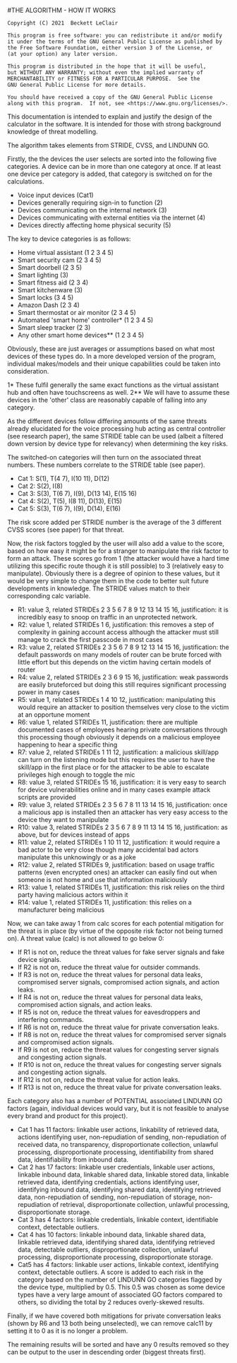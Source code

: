 #THE ALGORITHM - HOW IT WORKS

    Copyright (C) 2021  Beckett LeClair

    This program is free software: you can redistribute it and/or modify
    it under the terms of the GNU General Public License as published by
    the Free Software Foundation, either version 3 of the License, or
    (at your option) any later version.

    This program is distributed in the hope that it will be useful,
    but WITHOUT ANY WARRANTY; without even the implied warranty of
    MERCHANTABILITY or FITNESS FOR A PARTICULAR PURPOSE.  See the
    GNU General Public License for more details.

    You should have received a copy of the GNU General Public License
    along with this program.  If not, see <https://www.gnu.org/licenses/>.

This documentation is intended to explain and justify the design of the calculator in the software. It is intended for those with strong background knowledge of threat modelling.

The algorithm takes elements from STRIDE, CVSS, and LINDUNN GO.

Firstly, the the devices the user selects are sorted into the following five categories. A device can be in more than one category at once. If at least one device per category is added, that category is switched on for the calculations.
- Voice input devices (Cat1)
- Devices generally requiring sign-in to function (2)
- Devices communicating on the internal network (3)
- Devices communicating with external entities via the internet (4)
- Devices directly affecting home physical security (5)

The key to device categories is as follows:
- Home virtual assistant (1 2 3 4 5)
- Smart security cam (2 3 4 5)
- Smart doorbell (2 3 5)
- Smart lighting (3)
- Smart fitness aid (2 3 4)
- Smart kitchenware (3)
- Smart locks (3 4 5)
- Amazon Dash (2 3 4)
- Smart thermostat or air monitor (2 3 4 5)
- Automated 'smart home' controller* (1 2 3 4 5)
- Smart sleep tracker (2 3)
- Any other smart home devices** (1 2 3 4 5)

Obviously, these are just averages or assumptions based on what most devices of these types do. In a more developed version of the program, individual makes/models and their unique capabilities could be taken into consideration.

1* These fulfil generally the same exact functions as the virtual assistant hub and often have touchscreens as well.
2** We will have to assume these devices in the 'other' class are reasonably capable of falling into any category.

As the different devices follow differing amounts of the same threats already elucidated for the voice processing hub acting as central controller (see research paper), the same STRIDE table can be used (albeit a filtered down version by device type for relevancy) when determining the key risks.

The switched-on categories will then turn on the associated threat numbers. These numbers correlate to the STRIDE table (see paper).
- Cat 1: S(1), T(4 7), I(10 11), D(12)
- Cat 2: S(2), I(8)
- Cat 3: S(3), T(6 7), I(9), D(13 14), E(15 16)
- Cat 4: S(2), T(5), I(8 11), D(13), E(15)
- Cat 5: S(3), T(6 7), I(9), D(14), E(16)

The risk score added per STRIDE number is the average of the 3 different CVSS scores (see paper) for that threat.

Now, the risk factors toggled by the user will also add a value to the score, based on how easy it might be for a stranger to manipulate the risk factor to form an attack. These scores go from 1 (the attacker would have a hard time utilizing this specific route though it is still possible) to 3 (relatively easy to manipulate). Obviously there is a degree of opinion to these values, but it would be very simple to change them in the code to better suit future developments in knowledge. The STRIDE values match to their corresponding calc variable.
- R1: value 3, related STRIDEs 2 3 5 6 7 8 9 12 13 14 15 16, justification: it is incredibly easy to snoop on traffic in an unprotected network.
- R2: value 1, related STRIDEs 1 6, justification: this removes a step of complexity in gaining account access although the attacker must still manage to crack the first passcode in most cases
- R3: value 2, related STRIDEs 2 3 5 6 7 8 9 12 13 14 15 16, justification: the default passwords on many models of router can be brute forced with little effort but this depends on the victim having certain models of router
- R4: value 2, related STRIDEs 2 3 6 9 15 16, justification: weak passwords are easily bruteforced but doing this still requires significant processing power in many cases
- R5: value 1, related STRIDEs 1 4 10 12, justification: manipulating this would require an attacker to position themselves very close to the victim at an opportune moment
- R6: value 1, related STRIDEs 11, justification: there are multiple documented cases of employees hearing private conversations through this processing though obviously it depends on a malicious employee happening to hear a specific thing
- R7: value 2, related STRIDEs 1 11 12, justification: a malicious skill/app can turn on the listening mode but this requires the user to have the skill/app in the first place or for the attacker to be able to escalate privileges high enough to toggle the mic
- R8: value 3, related STRIDEs 15 16, justification: it is very easy to search for device vulnerabilities online and in many cases example attack scripts are provided
- R9: value 3, related STRIDEs 2 3 5 6 7 8 11 13 14 15 16, justification: once a malicious app is installed then an attacker has very easy access to the device they want to manipulate
- R10: value 3, related STRIDEs 2 3 5 6 7 8 9 11 13 14 15 16, justification: as above, but for devices instead of apps
- R11: value 2, related STRIDEs 1 10 11 12, justification: it would require a bad actor to be very close though many accidental bad actors manipulate this unknowingly or as a joke
- R12: value 2, related STRIDEs 9, justification: based on usage traffic patterns (even encrypted ones) an attacker can easily find out when someone is not home and use that information maliciously
- R13: value 1, related STRIDEs 11, justification: this risk relies on the third party having malicious actors within it
- R14: value 1, related STRIDEs 11, justification: this relies on a manufacturer being malicious

Now, we can take away 1 from calc scores for each potential mitigation for the threat is in place (by virtue of the opposite risk factor not being turned on). A threat value (calc) is not allowed to go below 0:
- If R1 is not on, reduce the threat values for fake server signals and fake device signals.
- If R2 is not on, reduce the threat value for outsider commands.
- If R3 is not on, reduce the threat values for personal data leaks, compromised server signals, compromised action signals, and action leaks.
- If R4 is not on, reduce the threat values for personal data leaks, compromised action signals, and action leaks.
- If R5 is not on, reduce the threat values for eavesdroppers and interfering commands.
- If R6 is not on, reduce the threat value for private conversation leaks.
- If R8 is not on, reduce the threat values for compromised server signals and compromised action signals.
- If R9 is not on, reduce the threat values for congesting server signals and congesting action signals.
- If R10 is not on, reduce the threat values for congesting server signals and congesting action signals.
- If R12 is not on, reduce the threat value for action leaks.
- If R13 is not on, reduce the threat value for private conversation leaks.

Each category also has a number of POTENTIAL associated LINDUNN GO factors (again, individual devices would vary, but it is not feasible to analyse every brand and product for this project).
- Cat 1 has 11 factors: linkable user actions, linkability of retrieved data, actions identifying user, non-repudiation of sending, non-repudiation of received data, no transparency, disproportionate collection, unlawful processing, disproportionate processing, identifiability from shared data, identifiability from inbound data.
- Cat 2 has 17 factors: linkable user credentials, linkable user actions, linkable inbound data, linkable shared data, linkable stored data, linkable retrieved data, identifying credentials, actions identifying user, identifying inbound data, identifying shared data, identifying retrieved data, non-repudiation of sending, non-repudiation of storage, non-repudiation of retrieval, disproportionate collection, unlawful processing, disproportionate storage.
- Cat 3 has 4 factors: linkable credentials, linkable context, identifiable context, detectable outliers.
- Cat 4 has 10 factors: linkable inbound data, linkable shared data, linkable retrieved data, identifying shared data, identifying retrieved data, detectable outliers, disproportionate collection, unlawful processing, disproportionate processing, disproportionate storage.
- Cat5 has 4 factors: linkable user actions, linkable context, identifying context, detectable outliers.
A score is added to each risk in the category based on the number of LINDUNN GO categories flagged by the device type, multiplied by 0.5. This 0.5 was chosen as some device types have a very large amount of associated GO factors compared to others, so dividing the total by 2 reduces overly-skewed results.

Finally, if we have covered both mitigations for private conversation leaks (shown by R6 and 13 both being unselected), we can remove calc11 by setting it to 0 as it is no longer a problem.

The remaining results will be sorted and have any 0 results removed so they can be output to the user in descending order (biggest threats first).
